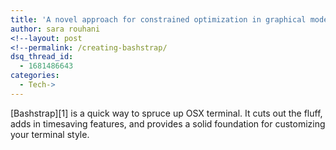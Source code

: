 ```yaml
---
title: 'A novel approach for constrained optimization in graphical model'
author: sara rouhani
<!--layout: post
<!--permalink: /creating-bashstrap/
dsq_thread_id:
  - 1681486643
categories:
  - Tech->
---
```

[Bashstrap][1] is a quick way to spruce up OSX terminal. It cuts out the fluff, adds in timesaving features, and provides a solid foundation for customizing your terminal style.<!--more-->

<!--[bashstrap screenshot][2]-

## Feature list

### Faster directory navigation

*   Open your current directory in Sublime Text (with just 2 characters)
*   Jump directories rapidly, without having to set aliases—using Z (my favorite feature!)
*   Tab bar displays your current directory
*   Lots of quick shortcut aliases that I use for git and moving around directories

### Customized bash prompt line

*   Git branch status inline
*   ☠ ahoy! An easily customizable symbol 
*   Stripped out extraneous text 

### Updated color scheme

*   Colored &#8216;ls&#8217;
*   Syntax highlighted &#8216;cat&#8217;

[Install via Github (takes 10 mins)][1]

* * *

In the rest of this post I&#8217;ll go into detail on how I configured the features. I&#8217;m not an expert at customizing terminal—if you notice anything that could be improved, please leave a comment or open a pull request.

## Supports

### Bash, not zsh

I don&#8217;t have a need for any of [z shell&#8217;s features][3] so I decided not to go that route. Bash is capable of a lot of those features now, like command-line completion. I looked at [oh-my-zsh][4] briefly, but there weren&#8217;t any themes to my liking.

### iTerm, not Terminal

This was primarily because I had a lot of difficulty customizing the stock terminal that comes with OSX. It was way easier to edit colors and preferences in iTerm 2. There are some [iTerm features][5] that I&#8217;d expect to use in the future too.

### Sublime Text, not Vim

I use Sublime Text for virtually all text editing so decided to leave out the .vimrc that customizes Vim.

## File Organization

File organization based on [Mathias Bynens epic dotfiles][6].

The installation notes on the repo cover installing to your home directory, which is where OSX looks for your dotfiles. This works perfectly, but I found that housing my dotfiles in their own folder and symlinking to them from my home directory gave a lot of advantages.

It makes it easier to backup, version and share my dotfiles by creating a Github repo for them. There&#8217;s even a landing page dedicated to [dotfiles on Github][7].

To install to a folder:

1.  Fork and clone the [Bashstrap repo][1] to a subfolder of your home directory. I keep my dotfiles in ~/Code/dotfiles.

2.  Backup your current dotfiles (optional)
    
        cp ~/.bash_profile ~/.bash_profile_old
        cp ~/.bashrc ~/.bashrc_old
        cp ~/.gitconfig ~/.gitconfig_old
        

3.  Create symlinks to the new dotfiles
    
        ln -s ~/.bash_profile ~/your/path/to/.bash_profile
        ln -s ~/.bashrc ~/your/path/to/.bashrc
        ln -s ~/.gitconfig ~/your/path/to/.gitconfig
        ln -s ~/.gitignore ~/your/path/to/.gitignore
        ln -s ~/.hushlogin ~/your/path/to/.hushlogin
        

Side note: I wish I&#8217;d realized there&#8217;s a [Sublime Text syntax highlighting package for dotfiles][8] before I started work on customizing them. It&#8217;s really helpful!

## Productivity Features

### Open files and directories in Sublime Text

There are multiple ways to set this up, some more complicated than others. The best I found is a this one-liner that&#8217;s included in the .bash_profile.

*   alias s=&#8217;open -a &#8220;Sublime Text 2&#8243;&#8216;

This enables you to just type &#8220;s .&#8221; to open the current directory in Sublime Text. Or &#8220;s file-name.ext&#8221; to open a file.

### Z directory jumping

Possibly my favorite feature is Z (not to be confused with zsh, which is a totally different thing).

Z removes a lot of the need for cd&#8217;ing around directories. Instead you type &#8220;z&#8221; then any substring of the name of the directory you want to jump to. For example I can be in any dir and type &#8220;z dotf&#8221; to jump straight into my dotfiles dir. This means I don&#8217;t need to bother setting up aliases for frequently visited directories! It works really really well.

You need to cd around a bit after installing it so that it builds up a memory of the directories you visit. Here&#8217;s the [Z repo][9].

### Changing the bash prompt

My bash prompt is simply &#8220;[user] in [current-directory] on [current-git-branch]&#8220;, where current-git-branch will only display if I&#8217;m within a dir that has a git repo. This came straight from [@gf3&#8242;s bash prompt][10]. I really dig it, and made a few customizations.

For more bash prompt hacking, this [Reddit topic][11] contains a lot of good inspiration, and this [Stack Overflow][12] too.

### Silence the &#8220;welcome, last login was at X&#8221; message

.hushlogin is awesome. Credit to [Mathias][13].

### Display the current dir name as the tab title

With multiple tabs open it&#8217;s nice to be able to see what&#8217;s going on in them. I found a [nice little one-liner for this on Stack Exchange][14], it now lives in my .bash_profile. It displays just the name of the current directory as the tab title.

### Aliases

Z is amazing and eliminates a lot of the need for aliases but there are still some spots where they&#8217;re useful. I added in &#8220;..&#8221;, &#8220;&#8230;&#8221; and &#8220;&#8230;.&#8221; to skip back 1, 2 or 3 directories. I stuck in a couple of aliases to directories that I use frequently too, these can be easily customized and added to.

I use &#8220;ls&#8221; and &#8220;ls -la&#8221; a lot, so there are a number of ls aliases. Typing &#8220;l&#8221; gives you the colorized list in long format, and &#8220;la&#8221; includes dotfiles in the list. These show the directories in blue, which is nice for scannability.

If you&#8217;d like &#8220;cat&#8221; with syntax highlighting you can use the &#8220;c&#8221; alias. You&#8217;ll just need to install [Pygments][15] first.

### Shortcut key binding

Binding shortcut keys to things I want (delete previous word, skip to EOL, etc) seems like a pain in the ass. Instead I opted to get used to the bash shortcuts. Here&#8217;s a [list of the shortcuts I use the most][16].

## Style Updates

I installed [iTerm 2][17] because color tweaking in OSX terminal was a painful process and taking me hours. iTerm 2 lets you preview as you select from the color pallete, which rocks.

### Font

I played around with a lot of fixed width fonts, including Adobe&#8217;s [Source Code Pro][18], and in the end settled on Menlo that comes with OSX. I like 16pt Menlo regular. This can be changed in iTerm Preferences > Profiles > Default > Text > Regular Font (make sure you change the Non-ASCII version to be the same too).

It looks a lot better without bold too. I switched to the non-bold font by unchecking &#8220;Draw bold text in bold font&#8221; in iTerm Preferences > Profiles > Default > Text > Text Rendering.

### Color scheme

The bash prompt edits in .bash_profile took care of a lot of the coloring. But there were still a few things that needed tweaking.

I wanted a lighter blue for the directory highlighting. The quickest way I found to change this was by changing the iTerm blue color. iTerm Preferences > Profiles > Default > Colors > click Blue and make it lighter.

### Cursor

While you&#8217;re in the iTerm color settings you might notice cursor colors too. These are really fun to change! Bright green or pink make really nice cursor colors. Click the &#8220;Smart cursor color&#8221; checkbox, then you can edit Cursor color.

I also like having selection text as the same color as the cursor. I went for bright green, with black text.

Also, my preference is for the thin vertical bar cursor. This can be change in iTerm Preferences > Profiles > Default > Text > Cursor.

### Unicode symbol

The avatar of the bash prompt! I made this really easy to change by creating a variable for it in .bash_profile. Just command+f for &#8220;symbol&#8221;. A few favorites: ⚡ ☠ ☢ ♥. [Tables worth of symbols here][19] to copy paste in.

## That&#8217;s all for now!

All of these tweaks and features are included, it only takes 10 minutes to install.

[Bashstrap on Github][1]

 [1]: https://github.com/barryclark/bashstrap
 [2]: https://raw.github.com/barryclark/bashstrap/master/screenshot.png
 [3]: http://en.wikipedia.org/wiki/Z_shell#Features
 [4]: https://github.com/robbyrussell/oh-my-zsh
 [5]: http://www.iterm2.com/#/section/features/
 [6]: https://github.com/mathiasbynens/dotfiles
 [7]: http://dotfiles.github.io/
 [8]: https://github.com/mattbanks/dotfiles-syntax-highlighting-st2
 [9]: https://github.com/rupa/z
 [10]: https://github.com/gf3/dotfiles
 [11]: http://www.reddit.com/r/programming/comments/697cu/bash_users_what_do_you_have_for_your_ps1/
 [12]: http://stackoverflow.com/questions/103857/what-is-your-favorite-bash-prompt
 [13]: https://github.com/mathiasbynens/dotfiles/blob/master/.hushlogin
 [14]: http://apple.stackexchange.com/questions/90725/for-iterm2-how-do-i-make-the-working-directory-appear-in-the-window-title/90737#90737
 [15]: http://pygments.org/
 [16]: http://www.howtogeek.com/howto/ubuntu/keyboard-shortcuts-for-bash-command-shell-for-ubuntu-debian-suse-redhat-linux-etc/
 [17]: http://www.iterm2.com/#/section/home
 [18]: http://blogs.adobe.com/typblography/2012/09/source-code-pro.html
 [19]: http://en.wikipedia.org/wiki/Unicode_symbols

